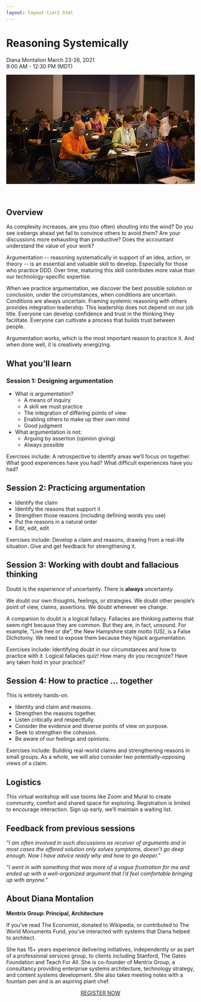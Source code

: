 ```yaml
---
layout: layout-tier2.html
---
```

<div class="container section workshop-single-page">
    <div class="row">
      <div class="col-xs-12 col-sm-2">
            <div class="speaker-container">
                <div class="speaker-img diana-montalion keep-color"></div>
                </div>
            </div>
            <div class="col-xs-12 col-sm-8 content">
                <h1>Reasoning Systemically</h1>
                <p><span class="speaker-name">Diana Montalion</span>
                <span class="duration">March 23-26, 2021<br>9:00 AM - 12:30 PM (MDT)</span></p>
                 <img src="../img/workshop/Workshop-Diana-Montalion-1.jpg" class="speaker--workshop-content-img" alt="" style="margin-bottom: 30px;"/>
                <h2>Overview</h2>
                <p>As complexity increases, are you (too often) shouting into the wind? Do you see icebergs ahead yet fail to convince others to avoid them? Are your discussions more exhausting than productive? Does the accountant understand the value of your work?</p>
                <p>Argumentation -- reasoning systematically in support of an idea, action, or theory -- is an essential and valuable skill to develop. Especially for those who practice DDD. Over time, maturing this skill contributes more value than our technology-specific expertise.</p>
                <p>When we practice argumentation, we discover the best possible solution or conclusion, under the circumstances, when conditions are uncertain. Conditions are always uncertain. Framing systemic reasoning with others provides integration leadership. This leadership does not depend on our job title. Everyone can develop confidence and trust in the thinking they facilitate. Everyone can cultivate a process that builds trust between people.</p>
                <p>Argumentation works, which is the most important reason to practice it. And when done well, it is creatively energizing.</p>
                <h2>What you’ll learn</h2>
                <h3>Session 1: Designing argumentation</h3>
                <ul>
                    <li>What is argumentation?
                        <ul>
                            <li>A means of inquiry</li>
                            <li>A skill we must practice</li>
                            <li>The integration of differing  points of view</li>
                            <li>Enabling others to make up their own mind</li>
                            <li>Good judgment</li>
                        </ul>
                    </li>
                    <li>What argumentation is not:
                        <ul>
                            <li>Arguing by assertion (opinion giving)</li>
                            <li>Always possible</li>
                        </ul>
                    </li>
                </ul>
                <p>Exercises include: A retrospective to identify areas we’ll focus on together. What good experiences have you had? What difficult experiences have you had?</p>
                <h2>Session 2: Practicing argumentation</h2>
                <ul>
                    <li>Identify the claim</li>
                    <li>Identify the reasons that support it</li>
                    <li>Strengthen those reasons (including defining words you use)</li>
                    <li>Put the reasons in a natural order</li>
                    <li>Edit, edit, edit</li>
                </ul>
                <p>Exercises include: Develop a claim and reasons, drawing from a real-life situation. Give and get feedback for strengthening it.</p>
                <h2>Session 3: Working with doubt and fallacious thinking</h2>
                <p>Doubt is the <em>experience</em> of uncertainty. There is <strong>always</strong> uncertainty.</p>
                <p>We doubt our own thoughts, feelings, or strategies. We doubt other people’s point of view, claims, assertions. We doubt whenever we change.</p>
                <p>A companion to doubt is a logical fallacy. Fallacies are thinking patterns that seem right because they are common. But they are, in fact, unsound. For example, “Live free or die”, the New Hampshire state motto (US), is a False Dichotomy. We need to expose them because they hijack argumentation.</p>
                <p>Exercises include: Identifying doubt in our circumstances and how to practice with it. Logical fallacies quiz! How many do you recognize? Have any taken hold in your practice?</p>
                <h2>Session 4: How to practice … together</h2>
                <p>This is entirely hands-on.</p>
                <ul>
                    <li>Identity and claim and reasons.</li>
                    <li>Strengthen the reasons together.</li>
                    <li>Listen critically and respectfully.</li>
                    <li>Consider the evidence and diverse points of view on purpose.</li>
                    <li>Seek to strengthen the cohesion.</li>
                    <li>Be aware of our feelings and opinions.</li>
                </ul>
                <p>Exercises include: Building real-world claims and strengthening reasons in small groups. As a whole, we will also consider two potentially-opposing views of a claim.</p>
                <h2>Logistics</h2>
                <p>This virtual workshop will use tooms like Zoom and Mural to create community, comfort and shared space for exploring. Registration is limited to encourage interaction. Sign up early, we’ll maintain a waiting list.</p>
                <h2>Feedback from previous sessions</h2>
                <p><em>"I am often involved in such discussions as receiver of arguments and in most cases the offered solution only solves symptoms, doesn’t go deep enough. Now I have advice ready why and how to go deeper."</em></p>
                <p><em>"I went in with something that was more of a vague frustration for me and ended up with a well-organized argument that I’d feel comfortable bringing up with anyone."</em></p>
                <h2 class="text-center">About Diana Montalion</h2>
                <div class="speaker-img-in-content diana-montalion keep-color"></div>
                <p><strong>Mentrix Group: Principal, Architecture</strong></p>
                <p>If you’ve read The Economist, donated to Wikipedia, or contributed to The World Monuments Fund, you’ve interacted with systems that Diana helped to architect.</p>
                <p>She has 15+ years experience delivering initiatives, independently or as part of a professional services group, to clients including Stanford, The Gates Foundation and Teach For All. She is co-founder of Mentrix Group, a consultancy providing enterprise systems architecture, technology strategy, and content systems development. She also takes meeting notes with a fountain pen and is an aspiring plant chef.</p>
                <div class="col-xs-12" align="center">
                    <a class="btn" href="https://ti.to/EDDD/explore-ddd-2021-spring-workshops">REGISTER NOW</a>
                </div>
            </div>
        </div>
    </div>
</div>